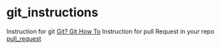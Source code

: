 # git_instructions
Instruction for git [Git? Git How To](https://github.com/Arkardy/git_instructions/blob/0a7213b9174760cc03b10c9c3143423894dfa3ca/git_instruction.md)
Instruction for pull Request in your repo [pull_request](https://github.com/Arkardy/git_instructions/blob/0a7213b9174760cc03b10c9c3143423894dfa3ca/pull_request.md)
